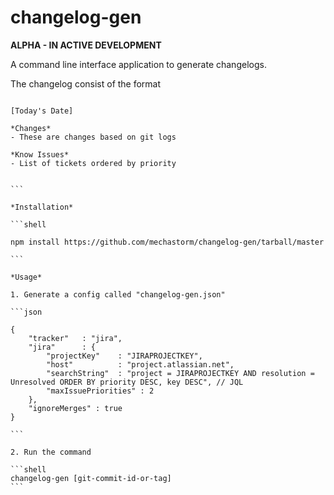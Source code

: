 # changelog-gen

__ALPHA - IN ACTIVE DEVELOPMENT__

A command line interface application to generate changelogs.

The changelog consist of the format

````

[Today's Date]

*Changes*
- These are changes based on git logs

*Know Issues*
- List of tickets ordered by priority


```

*Installation*

```shell

npm install https://github.com/mechastorm/changelog-gen/tarball/master

```

*Usage*

1. Generate a config called "changelog-gen.json"

```json

{
    "tracker"   : "jira",
    "jira"      : {
        "projectKey"    : "JIRAPROJECTKEY",
        "host"          : "project.atlassian.net",
        "searchString"  : "project = JIRAPROJECTKEY AND resolution = Unresolved ORDER BY priority DESC, key DESC", // JQL
        "maxIssuePriorities" : 2
    },
    "ignoreMerges" : true
}

```

2. Run the command

```shell
changelog-gen [git-commit-id-or-tag]
```